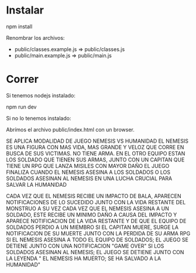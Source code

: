 Instalar
========

npm install

Renombrar los archivos:

- public/classes.example.js => public/classes.js
- public/main.example.js    => public/main.js

Correr
======

Si tenemos nodejs instalado:

npm run dev

Si no lo tenemos instalado:

Abrímos el archivo public/index.html con un browser.



SE APLICA MODALIDAD DE JUEGO NEMESIS VS HUMANIDAD
EL NEMESIS ES UNA FIGURA CON MAS VIDA, MAS GRANDE Y VELOZ QUE CORRE EN BUSCA DE SUS VICTIMAS. NO TIENE ARMA.
EN EL OTRO EQUIPO ESTAN LOS SOLDADO QUE TIENEN SUS ARMAS, JUNTO CON UN CAPITAN QUE TIENE UN RPG QUE LANZA MISILES CON MAYOR DAÑO
EL JUEGO FINALIZA CUANDO EL NEMESIS ASESINA A LOS SOLDADOS O LOS SOLDADOS ASESINAN AL NEMESIS EN UNA LUCHA CRUCIAL PARA SALVAR LA HUMANIDAD

CADA VEZ QUE EL NEMESIS RECIBE UN IMPACTO DE BALA, APARECEN NOTIFICACIONES DE LO SUCEDIDO JUNTO CON LA VIDA RESTANTE DEL MONSTRUO
A SU VEZ CADA VEZ QUE EL NEMESIS ASESINA A UN SOLDADO, ESTE RECIBE UN MINIMO DAÑO A CAUSA DEL IMPACTO Y APARECE NOTIFICACION DE LA VIDA RESTANTE 
Y DE QUE EL EQUIPO DE SOLDADOS PERDIO A UN MIEMBRO
SI EL CAPITAN MUERE, SURGE LA NOTIFICACION DE SU MUERTE JUNTO CON LA PERDIDA DE SU ARMA RPG
SI EL NEMESIS ASESINA A TODO EL EQUIPO DE SOLDADOS; EL JUEGO SE DETIENE JUNTO CON UNA NOTIFICACION "GAME OVER"
SI LOS SOLDADOS ASESINAN AL NEMESIS; EL JUEGO SE DETIENE JUNTO CON LA LEYENDA " EL NEMESIS HA MUERTO; SE HA SALVADO A LA HUMANIDAD"